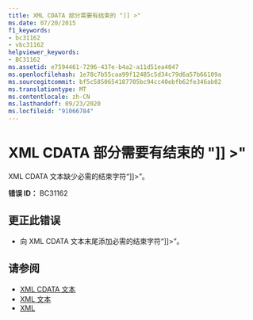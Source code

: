 ```yaml
---
title: XML CDATA 部分需要有结束的 "]] >"
ms.date: 07/20/2015
f1_keywords:
- bc31162
- vbc31162
helpviewer_keywords:
- BC31162
ms.assetid: e7594461-7296-437e-b4a2-a11d51ea4047
ms.openlocfilehash: 1e78c7b55caa99f12485c5d34c79d6a57b66109a
ms.sourcegitcommit: bf5c5850654187705bc94cc40ebfb62fe346ab02
ms.translationtype: MT
ms.contentlocale: zh-CN
ms.lasthandoff: 09/23/2020
ms.locfileid: "91066784"
---
```

# <a name="expected-closing--for-xml-cdata-section"></a>XML CDATA 部分需要有结束的 "]] >"

XML CDATA 文本缺少必需的结束字符“]]>”。  
  
 **错误 ID：** BC31162  
  
## <a name="to-correct-this-error"></a>更正此错误  
  
- 向 XML CDATA 文本末尾添加必需的结束字符“]]>”。  
  
## <a name="see-also"></a>请参阅

- [XML CDATA 文本](../language-reference/xml-literals/xml-cdata-literal.md)
- [XML 文本](../language-reference/xml-literals/index.md)
- [XML](../programming-guide/language-features/xml/index.md)
